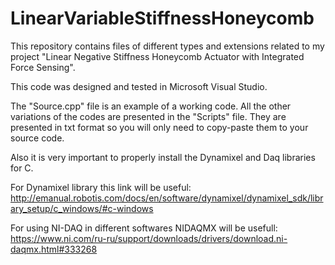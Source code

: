 # LinearVariableStiffnessHoneycomb
This repository contains files of different types and extensions related to my project "Linear Negative Stiffness Honeycomb Actuator with Integrated Force Sensing".

This code was designed and tested in Microsoft Visual Studio.

The "Source.cpp" file is an example of a working code. All the other variations of the codes are presented in the "Scripts" file.
They are presented in txt format so you will only need to copy-paste them to your source code. 

Also it is very important to properly install the Dynamixel and Daq libraries for C.

For Dynamixel library this link will be useful: http://emanual.robotis.com/docs/en/software/dynamixel/dynamixel_sdk/library_setup/c_windows/#c-windows

For using NI-DAQ in different softwares NIDAQMX will be usefull:
https://www.ni.com/ru-ru/support/downloads/drivers/download.ni-daqmx.html#333268

